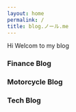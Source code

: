 ```yaml
---
layout: home
permalink: /
title: blog.ノール.me
---
```

Hi Welcom to my blog
### Finance Blog

### Motorcycle Blog

### Tech Blog